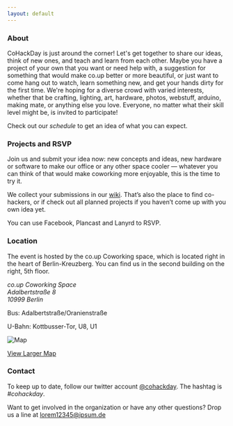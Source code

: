 ```yaml
---
layout: default
---
```


### About

CoHackDay is just around the corner! Let's get together to share our ideas, think of new ones, and teach and learn from each other. Maybe you have a project of your own that you want or need help with, a suggestion for something that would make co.up better or more beautiful, or just want to come hang out to watch, learn something new, and get your hands dirty for the first time. We're hoping for a diverse crowd with varied interests, whether that be crafting, lighting, art, hardware, photos, webstuff, arduino, making mate, or anything else you love. Everyone, no matter what their skill level might be, is invited to participate!

Check out our <em>schedule</em> to get an idea of what you can expect.

### Projects and RSVP

Join us and submit your idea now: new concepts and ideas, new hardware or software to make our office or any other space cooler — whatever you can think of that would make coworking more enjoyable, this is the time to try it.

We collect your submissions in our <a href="#">wiki</a>. That’s also the place to find co-hackers, or if check out all planned projects if you haven’t come up with you own idea yet.

You can use <a>Facebook</a>, <a>Plancast</a> and <a>Lanyrd</a> to RSVP.

### Location

<p>The event is hosted by the co.up Coworking space, which is located right in the heart of Berlin-Kreuzberg. You can find us in the second building on the right, 5th floor.</p>

<address>
  <p>
    co.up Coworking Space<br />
    Adalbertstraße 8<br />
    10999 Berlin
  </p>
</address>

<p>Bus: Adalbertstraße/Oranienstraße</p>
<p>U-Bahn: Kottbusser-Tor, U8, U1</p>

<p>
  <img alt="Map" src="http://maps.google.com/maps/api/staticmap?center=52.500506,13.418744&amp;zoom=16&amp;markers=52.500506,13.418744&amp;size=480x300&amp;sensor=true&amp;key=ABQIAAAAbs4qD32K84SgIB5dec75sBTzTsHHdqOtRvUzkbUtDLLb_O27dBT8DyDzl30mBd6ZUlnl9-nzDbCMaA">
</p>

<p>
  <a href="http://maps.google.com/maps?f=q&amp;source=embed&amp;hl=en&amp;geocode=&amp;q=Adalbertstra%C3%9Fe+8,+10999+Berlin,+Germany&amp;sll=52.523405,13.4114&amp;sspn=0.91245,1.853943&amp;ie=UTF8&amp;hq=&amp;hnear=Adalbertstra%C3%9Fe+8,+Kreuzberg+10999+Berlin,+Germany&amp;ll=52.500797,13.419929&amp;spn=0.004572,0.010836&amp;z=16&amp;iwloc=A">View Larger Map</a>
</p>

### Contact

<p>To keep up to date, follow our twitter account <a href="http://twitter.com/cohackday" title="twitter.com/cohackday">@cohackday</a>. The hashtag is <em>#cohackday</em>.</p>

<p>Want to get involved in the organization or have any other questions? Drop us a line at <a href="mailto:#">lorem12345@ipsum.de</a></p>
